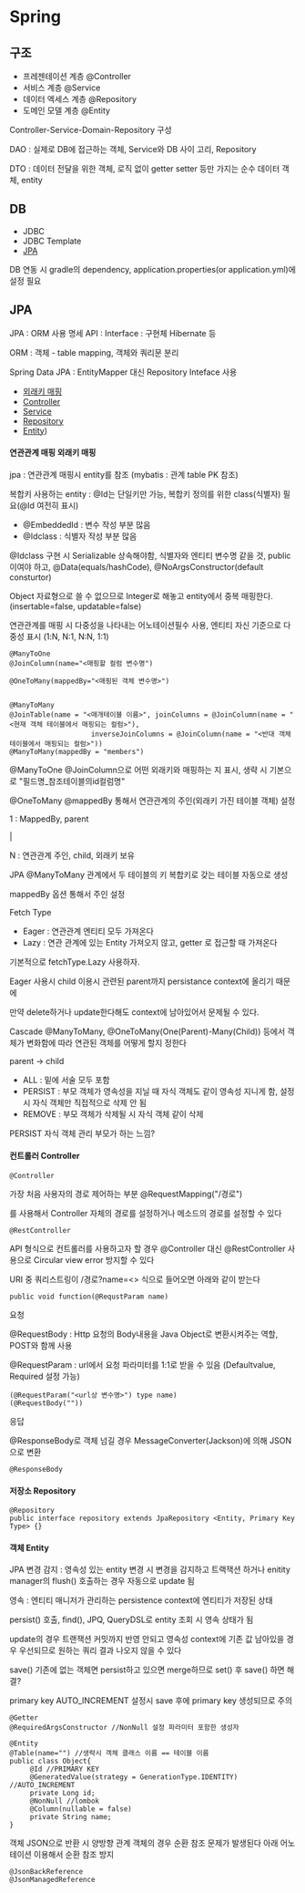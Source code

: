 Spring
==

## 구조

* 프레젠테이션 계층 @Controller
* 서비스 계층 @Service
* 데이터 엑세스 계층 @Repository
* 도메인 모델 계층 @Entity

Controller-Service-Domain-Repository 구성

DAO : 실제로 DB에 접근하는 객체, Service와 DB 사이 고리, Repository

DTO : 데이터 전달을 위한 객체, 로직 없이 getter setter 등만 가지는 순수 데이터 객체, entity 

## DB
* JDBC
* JDBC Template
* [JPA](#jpa)

DB 연동 시 gradle의 dependency, application.properties(or application.yml)에 설정 필요

## JPA
JPA : ORM 사용 명세 API : Interface : 구현체 Hibernate 등

ORM : 객체 - table mapping, 객체와 쿼리문 분리

Spring Data JPA : EntityMapper 대신 Repository Inteface 사용

* [외래키 매핑](#연관관계-매핑-외래키-매핑)
* [Controller](#컨트롤러-controller)
* [Service](#)
* [Repository](#저장소-repository)
* [Entity](#객체-entity))

#### 연관관계 매핑 외래키 매핑

jpa : 연관관계 매핑시 entity를 참조
(mybatis : 관계 table PK 참조)

복합키 사용하는 entity : @Id는 단일키만 가능, 복합키 정의를 위한 class(식별자) 필요(@Id 여전히 표시)
* @EmbeddedId : 변수 작성 부분 많음
* @Idclass : 식별자 작성 부분 많음

@Idclass 구현 시 Serializable 상속해야함, 식별자와 엔티티 변수명 같을 것, public이여야 하고, @Data(equals/hashCode), @NoArgsConstructor(default consturtor)

Object 자료형으로 쓸 수 없으므로 Integer로 해놓고 entity에서 중복 매핑한다. (insertable=false, updatable=false)

연관관계를 매핑 시 다중성을 나타내는 어노테이션필수 사용, 엔티티 자신 기준으로 다중성 표시 (1:N, N:1, N:N, 1:1)
    

    @ManyToOne 
    @JoinColumn(name="<매핑할 컬럼 변수명") 

    @OneToMany(mappedBy="<매핑된 객체 변수명>")
    

    @ManyToMany
    @JoinTable(name = "<매개테이블 이름>", joinColumns = @JoinColumn(name = "<현재 객체 테이블에서 매핑되는 컬럼>"),
                        inverseJoinColumns = @JoinColumn(name = "<반대 객체 테이블에서 매핑되는 컬럼>"))
    @ManyToMany(mappedBy = "members")

@ManyToOne @JoinColumn으로 어떤 외래키와 매핑하는 지 표시, 생략 시 기본으로 "필드명_참조테이블의id컬럼명"

@OneToMany @mappedBy 통해서 연관관계의 주인(외래키 가진 테이블 객체) 설정

1 : MappedBy, parent

|

N : 연관관계 주인, child, 외래키 보유

JPA @ManyToMany 관계에서 두 테이블의 키 복합키로 갖는 테이블 자동으로 생성

mappedBy 옵션 통해서 주인 설정


Fetch Type
* Eager : 연관관계 엔티티 모두 가져온다
* Lazy : 연관 관계에 있는 Entity 가져오지 않고, getter 로 접근할 때 가져온다

기본적으로 fetchType.Lazy 사용하자.

Eager 사용시 child 이용시 관련된 parent까지 persistance context에 올리기 때문에 

만약 delete하거나 update한다해도 context에 남아있어서 문제될 수 있다.

Cascade @ManyToMany, @OneToMany(One(Parent)-Many(Child)) 등에서 객체가 변화함에 따라 연관된 객체를 어떻게 할지 정한다

parent -> child
* ALL : 밑에 서술 모두 포함
* PERSIST : 부모 객체가 영속성을 지닐 때 자식 객체도 같이 영속성 지니게 함, 설정 시 자식 객체만 직접적으로 삭제 안 됨 
* REMOVE : 부모 객체가 삭제될 시 자식 객체 같이 삭제

PERSIST 자식 객체 관리 부모가 하는 느낌?

#### 컨트롤러 Controller
    @Controller

가장 처음 사용자의 경로 제어하는 부분
    @RequestMapping("/경로")

를 사용해서 Controller 자체의 경로를 설정하거나 메소드의 경로를 설정할 수 있다

    @RestController

API 형식으로 컨트롤러를 사용하고자 할 경우 @Controller 대신 @RestController 사용으로 Circular view error 방지할 수 있다

URI 중 쿼리스트링이 /경로?name=<> 식으로 들어오면 아래와 같이 받는다

    public void function(@RequstParam name)

요청

@RequestBody : Http 요청의 Body내용을 Java Object로 변환시켜주는 역할, POST와 함께 사용

@RequestParam : url에서 요청 파라미터를 1:1로 받을 수 있음 (Defaultvalue, Required 설정 가능)

    (@RequestParam("<url상 변수명>") type name)
    (@RequestBody(""))


응답

@ResponseBody로 객체 넘길 경우 MessageConverter(Jackson)에 의해 JSON으로 변환

    @ResponseBody

#### 저장소 Repository

    @Repository
    public interface repository extends JpaRepository <Entity, Primary Key Type> {}
    
#### 객체 Entity
JPA 변경 감지 : 영속성 있는 entity 변경 시 변경을 감지하고 트랙잭션 하거나 enitity manager의 flush() 호출하는 경우 자동으로 update 됨

영속 : 엔티티 매니저가 관리하는 persistence context에 엔티티가 저장된 상태

persist() 호출, find(), JPQ, QueryDSL로 entity 조회 시 영속 상태가 됨

update의 경우 트랜잭션 커밋까지 반영 안되고 영속성 context에 기존 값 남아있을 경우 우선되므로 원하는 쿼리 결과 나오지 않을 수 있다

save() 기존에 없는 객체면 persist하고 있으면 merge하므로 set() 후 save() 하면 해결?

primary key AUTO_INCREMENT 설정시 save 후에 primary key 생성되므로 주의


    @Getter
    @RequiredArgsConstructor //NonNull 설정 파라미터 포함한 생성자
    
    @Entity
    @Table(name="") //생략시 객체 클래스 이름 == 테이블 이름
    public class Object{
         @Id //PRIMARY KEY
         @GeneratedValue(strategy = GenerationType.IDENTITY) //AUTO_INCREMENT
         private Long id;
         @NonNull //lombok
         @Column(nullable = false)
         private String name;
    }

객체 JSON으로 반환 시 양방향 관계 객체의 경우 순환 참조 문제가 발생된다
아래 어노테이션 이용해서 순환 참조 방지
    
    @JsonBackReference 
    @JsonManagedReference 

